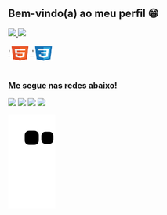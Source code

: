 ## Bem-vindo(a) ao meu perfil 😁

 <div>
  <a href="https://github.com/RenanVidal">
  <img height="180em" src="https://github-readme-stats.vercel.app/api?username=RenanVidal&show_icons=true&theme=tokyonight&include_all_commits=true&count_private=true"/>
  <img height="180em" src="https://github-readme-stats.vercel.app/api/top-langs/?username=RenanVidal&layout=compact&langs_count=6&theme=tokyonight"/>
</div>
<div style="display: inline_block"><br>
  <!--'<img align="center" alt="Js" height="30" width="40" src="https://raw.githubusercontent.com/devicons/devicon/master/icons/javascript/javascript-plain.svg">-->
  '<img align="center" alt="HTML" height="30" width="40" src="https://raw.githubusercontent.com/devicons/devicon/master/icons/html5/html5-original.svg">
  '<img align="center" alt="CSS" height="30" width="40" src="https://raw.githubusercontent.com/devicons/devicon/master/icons/css3/css3-original.svg">
</div>
  
 <br>
 
  ### Me segue nas redes abaixo!
 
<div> 
  <a href="https://instagram.com/renan.vrodrigues" target="_blank"><img src="https://img.shields.io/badge/-Instagram-%23E4405F?style=for-the-badge&logo=instagram&logoColor=white" target="_blank"></a>
 <a href="https://discord.gg/RenanInsane#7782" target="_blank"><img src="https://img.shields.io/badge/Discord-7289DA?style=for-the-badge&logo=discord&logoColor=white" target="_blank"></a> 
  <a href = "mailto:rvidal.rvr@gmail.com"><img src="https://img.shields.io/badge/-Gmail-%23333?style=for-the-badge&logo=gmail&logoColor=white" target="_blank"></a>
  <a href="https://www.linkedin.com/in/renanvrodrigues/" target="_blank"><img src="https://img.shields.io/badge/-LinkedIn-%230077B5?style=for-the-badge&logo=linkedin&logoColor=white" target="_blank"></a> 
 
  ![Snake animation](https://github.com/RenanVidal/RenanVidal/blob/output/github-contribution-grid-snake.svg)

</div>
